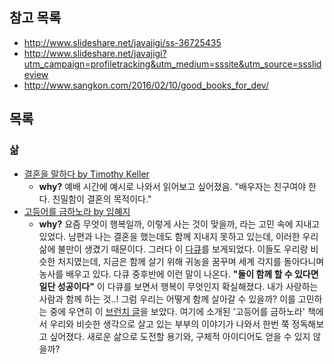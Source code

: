 
## 참고 목록
- http://www.slideshare.net/javajigi/ss-36725435
- http://www.slideshare.net/javajigi?utm_campaign=profiletracking&utm_medium=sssite&utm_source=ssslideview
- http://www.sangkon.com/2016/02/10/good_books_for_dev/


## 목록
### 삶
- [결혼을 말하다 by Timothy Keller](http://www.duranno.com/books/book.asp?bcod=5498)
  - **why?** 예배 시간에 예시로 나와서 읽어보고 싶어졌음. "배우자는 친구여야 한다. 친밀함이 결혼의 목적이다."
- [고등어를 금하노라 by 임혜지](http://www.kyobobook.co.kr/product/detailViewKor.laf?barcode=9788971848197)
  - **why?** 요즘 무엇이 행복일까, 이렇게 사는 것이 맞을까, 라는 고민 속에 지내고 있었다. 남편과 나는 결혼을 했는데도 함께 지내지 못하고 있는데, 이러한 우리삶에 불만이 생겼기 때문이다. 그러다 이 [다큐](http://office.kbs.co.kr/mylovekbs/archives/221368)를 보게되었다. 이들도 우리랑 비슷한 처지였는데, 지금은 함께 살기 위해 귀농을 꿈꾸며 세계 각지를 돌아다니며 농사를 배우고 있다. 다큐 중후반에 이런 말이 나온다. **"둘이 함께 할 수 있다면 일단 성공이다"** 이 다큐를 보면서 행복이 무엇인지 확실해졌다. 내가 사랑하는 사람과 함께 하는 것..! 그럼 우리는 어떻게 함께 살아갈 수 있을까? 이를 고민하는 중에 우연히 이 [브런치 글](https://brunch.co.kr/@tryit/69)을 보았다. 여기에 소개된 '고등어를 금하노라' 책에서 우리와 비슷한 생각으로 살고 있는 부부의 이야기가 나와서 한번 쭉 정독해보고 싶어졌다. 새로운 삶으로 도전할 용기와, 구체적 아이디어도 얻을 수 있지 않을까?
